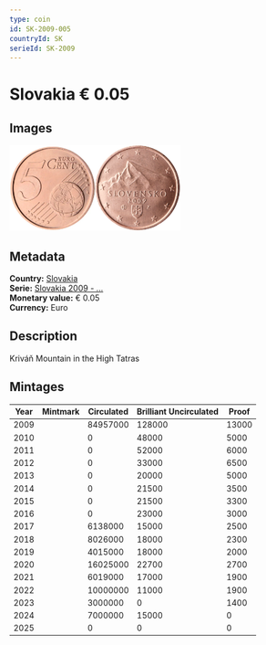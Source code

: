 ```yaml
---
type: coin
id: SK-2009-005
countryId: SK
serieId: SK-2009
---
```


# Slovakia € 0.05

## Images

<img src="../../../Images/common-2007-005.webp" height="150" alt="Front image"><img src="Images/slovakia-2009-005.webp" height="150" alt="Back image">

## Metadata

**Country:** [Slovakia](../index.md)\
**Serie:** [Slovakia 2009 - ...](index.md)\
**Monetary value:** € 0.05\
**Currency:** Euro

## Description

Kriváň Mountain in the High Tatras

## Mintages

| Year | Mintmark | Circulated | Brilliant Uncirculated | Proof |
| ---- | -------- | ---------- | ---------------------- | ----- |
| 2009 |          | 84957000   | 128000                 | 13000 |
| 2010 |          | 0          | 48000                  | 5000  |
| 2011 |          | 0          | 52000                  | 6000  |
| 2012 |          | 0          | 33000                  | 6500  |
| 2013 |          | 0          | 20000                  | 5000  |
| 2014 |          | 0          | 21500                  | 3500  |
| 2015 |          | 0          | 21500                  | 3300  |
| 2016 |          | 0          | 23000                  | 3000  |
| 2017 |          | 6138000    | 15000                  | 2500  |
| 2018 |          | 8026000    | 18000                  | 2300  |
| 2019 |          | 4015000    | 18000                  | 2000  |
| 2020 |          | 16025000   | 22700                  | 2700  |
| 2021 |          | 6019000    | 17000                  | 1900  |
| 2022 |          | 10000000   | 11000                  | 1900  |
| 2023 |          | 3000000    | 0                      | 1400  |
| 2024 |          | 7000000    | 15000                  | 0     |
| 2025 |          | 0          | 0                      | 0     |
